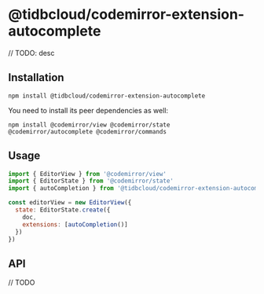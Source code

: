 # @tidbcloud/codemirror-extension-autocomplete

// TODO: desc

## Installation

```shell
npm install @tidbcloud/codemirror-extension-autocomplete
```

You need to install its peer dependencies as well:

```shell
npm install @codemirror/view @codemirror/state @codemirror/autocomplete @codemirror/commands
```

## Usage

```js
import { EditorView } from '@codemirror/view'
import { EditorState } from '@codemirror/state'
import { autoCompletion } from '@tidbcloud/codemirror-extension-autocomplete'

const editorView = new EditorView({
  state: EditorState.create({
    doc,
    extensions: [autoCompletion()]
  })
})
```

## API

// TODO
